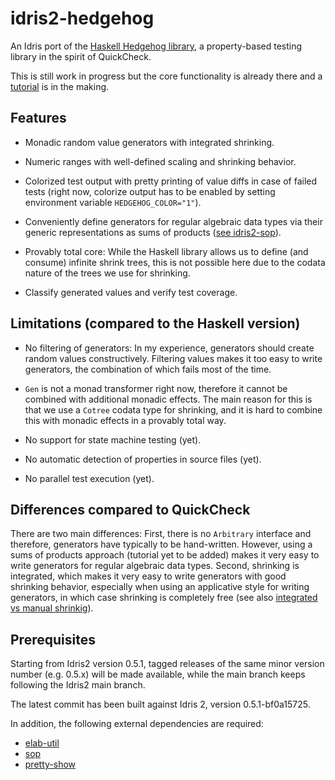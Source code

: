 # idris2-hedgehog
An Idris port of the [Haskell Hedgehog library](https://hackage.haskell.org/package/hedgehog),
a property-based testing library in the spirit of QuickCheck.

This is still work in progress but the core functionality is already
there and a [tutorial](src/Doc/Intro.md) is in the making.

## Features

  * Monadic random value generators with integrated shrinking.

  * Numeric ranges with well-defined scaling and shrinking
    behavior.

  * Colorized test output with pretty printing of value
    diffs in case of failed tests (right now, colorize output
    has to be enabled by setting environment variable
    `HEDGEHOG_COLOR="1"`).

  * Conveniently define generators for regular
    algebraic data types via their generic representations
    as sums of products
    ([see idris2-sop](https://github.com/stefan-hoeck/idris2-sop)).

  * Provably total core: While the Haskell library allows us
    to define (and consume) infinite shrink trees, this
    is not possible here due to the codata nature of the
    trees we use for shrinking.

  * Classify generated values and verify test coverage.

## Limitations (compared to the Haskell version)

  * No filtering of generators: In my experience, generators
    should create random values constructively. Filtering
    values makes it too easy to write generators, the combination
    of which fails most of the time.

  * `Gen` is not a monad transformer right now, therefore
    it cannot be combined with additional monadic effects.
    The main reason for this is
    that we use a `Cotree` codata type for shrinking, and it
    is hard to combine this with monadic effects in a
    provably total way.

  * No support for state machine testing (yet).

  * No automatic detection of properties in source files (yet).

  * No parallel test execution (yet).

## Differences compared to QuickCheck

There are two main differences: First, there is no `Arbitrary` interface
and therefore, generators have typically to be hand-written. However, using
a sums of products approach (tutorial yet to be added) makes
it very easy to write generators for regular algebraic data types.
Second, shrinking is integrated, which makes it very easy to write
generators with good shrinking behavior, especially when using
an applicative style for writing generators, in which case shrinking
is completely free
(see also [integrated vs manual shrinkig](https://www.well-typed.com/blog/2019/05/integrated-shrinking/)).

## Prerequisites

Starting from Idris2 version 0.5.1, tagged releases of the same
minor version number (e.g. 0.5.x) will be made available, while the main
branch keeps following the Idris2 main branch.

The latest commit has been built against Idris 2, version 0.5.1-bf0a15725.

In addition, the following external dependencies are
required:

  * [elab-util](https://github.com/stefan-hoeck/idris2-elab-util)
  * [sop](https://github.com/stefan-hoeck/idris2-sop)
  * [pretty-show](https://github.com/stefan-hoeck/idris2-pretty-show)
